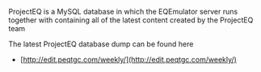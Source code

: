 ProjectEQ is a MySQL database in which the EQEmulator server runs together with containing all of the latest content created by the ProjectEQ team

The latest ProjectEQ database dump can be found here

* [http://edit.peqtgc.com/weekly/](http://edit.peqtgc.com/weekly/)
